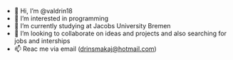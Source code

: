 - 👋 Hi, I’m @valdrin18
- 👀 I’m interested in programming
- 🌱 I’m currently studying at Jacobs University Bremen
- 💞️ I’m looking to collaborate on ideas and projects and also searching for jobs and interships
- 📫 Reac me via email (drinsmakaj@hotmail.com)

<!---
valdrin18/valdrin18 is a ✨ special ✨ repository because its `README.md` (this file) appears on your GitHub profile.
You can click the Preview link to take a look at your changes.
--->
